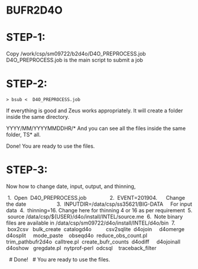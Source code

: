# BUFR2D4O
# STEP-1: 
   Copy /work/csp/sm09722/b2d4o/D4O_PREPROCESS.job 
    D4O_PREPROCESS.job is the main script to submit a job

# STEP-2:
    > bsub <  D4O_PREPROCESS.job
 If everything is good and Zeus works appropriately. It will create a folder inside the same directory.

 YYYY/MM/YYYYMMDDHR/*
   And you can see all the files inside the same folder, TS* all.
    

  Done!
  You are ready to use the files.

# STEP-3:

Now how to change date, input, output, and thinning, 

 1.  Open  D4O_PREPROCESS.job              
 2.  EVENT=201904.        Change the date                   
 3.  INPUTDIR=/data/csp/ss35621/BIG-DATA     For input data
 4.  thinning=16. Change here for thinning 4 or 16 as per requirement
 5.  source /data/csp/${USER}/d4o/install/INTEL/source.me 
 6.  Note binary files are available in /data/csp/sm09722/d4o/install/INTEL/d4o/bin
 7.  box2csv   bulk_create  catalogd4o          csv2sqlite  d4ojoin     d4omerge  d4osplit     mode_paste    obseqd4o  reduce_obs_count.pl  trim_pathbufr2d4o  calltree.pl  create_bufr_counts  d4odiff     d4ojoinall  d4oshow   gregdate.pl  nytprof-perl  odcsql    traceback_filter



  # Done!
  # You are ready to use the files.
